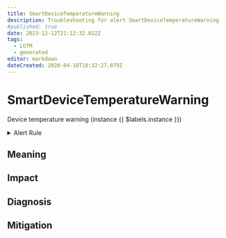 ```yaml
---
title: SmartDeviceTemperatureWarning
description: Troubleshooting for alert SmartDeviceTemperatureWarning
#published: true
date: 2023-12-12T21:12:32.022Z
tags: 
  - LGTM
  - generated
editor: markdown
dateCreated: 2020-04-10T18:32:27.079Z
---
```


# SmartDeviceTemperatureWarning

Device temperature  warning (instance {{ $labels.instance }})

<details>
  <summary>Alert Rule</summary>

{{% rule "smart-device-monitoring/smartctl-exporter.yml" "SmartDeviceTemperatureWarning" %}}

{{% comment %}}

```yaml
alert: SmartDeviceTemperatureWarning
expr: smartctl_device_temperature > 60
for: 2m
labels:
    severity: warning
annotations:
    summary: Smart device temperature warning (instance {{ $labels.instance }})
    description: |-
        Device temperature  warning (instance {{ $labels.instance }})
          VALUE = {{ $value }}
          LABELS = {{ $labels }}
    runbook: https://github.com/srerun/prometheus-alerts/blob/main/content/runbooks/smartctl-exporter/SmartDeviceTemperatureWarning.md

```

{{% /comment %}}

</details>


## Meaning
[//]: # "Short paragraph that explains what the alert means"


## Impact
[//]: # "What could / will happen if the alert is not addressed"



## Diagnosis
[//]: # "Steps to take to identify the cause of the problem"



## Mitigation
[//]: # "The steps necessary to resolve the alert"
